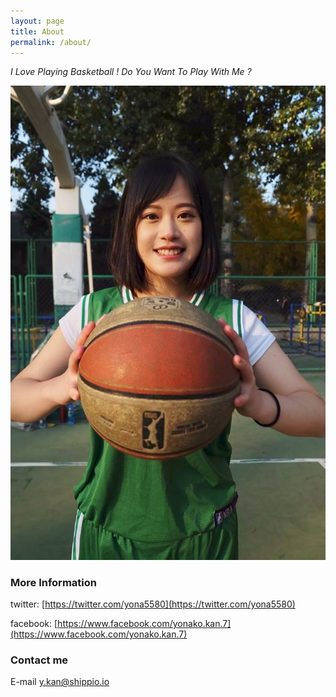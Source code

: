 ```yaml
---
layout: page
title: About
permalink: /about/
---
```




*I Love Playing Basketball ! Do You Want To Play With Me ?*


![alt](images/yona_basketball.jpg)



### More Information


twitter:
[https://twitter.com/yona5580](https://twitter.com/yona5580)

facebook:
[https://www.facebook.com/yonako.kan.7](https://www.facebook.com/yonako.kan.7)

### Contact me

E-mail
[y.kan@shippio.io](y.kan@shippio.io)
